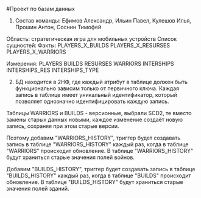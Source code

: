 #Проект по базам данных 
1. Состав команды: Ефимов Александр, Ильин Павел, Кулешов Илья, Прошин Антон, Соснин Тимофей

Область: стратегическая игра для мобильных устройств
Список сущностей: 
Факты: 
PLAYERS_X_BUILDS
PLAYERS_X_RESURSES 
PLAYERS_X_WARRIORS

Измерения: 
PLAYERS
BUILDS
RESURSES
WARRIORS
INTERSHIPS
INTERSHIPS_RES
INTERSHIPS_TYPE

2. БД находится в 2НФ, где каждый атрибут в таблице должен быть функционально зависим только от первичного ключа. Каждая запись в таблице имеет уникальный идентификатор, который позволяет однозначно идентифицировать каждую запись.

Таблицы WARRIORS и BUILDS - версионные, выбрали SCD2, те вместо замены старых данных новыми, каждое изменение создаёт новую запись, сохраняя при этом старые версии.

Поэтому добавим "WARRIORS_HISTORY", триггер будет создавать запись в таблице "WARRIORS_HISTORY" каждый раз, когда в таблице "WARRIORS" происходит обновление. В таблице "WARRIORS_HISTORY" будут храниться старые значения полей войнов.

Добавим "BUILDS_HISTORY", триггер будет создавать запись в таблице "BUILDS_HISTORY" каждый раз, когда в таблице "BUILDS" происходит обновление. В таблице "BUILDS_HISTORY" будут храниться старые значения полей зданий.
